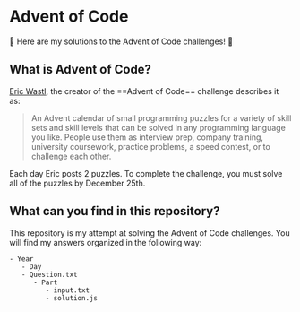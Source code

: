 # Advent of Code

🎁 Here are my solutions to the Advent of Code challenges! 🎁

## What is Advent of Code?

[Eric Wastl](http://was.tl/), the creator of the ==Advent of Code== challenge describes it as:

> An Advent calendar of small programming puzzles for a variety of skill sets and skill levels that can be solved in any programming language you like. People use them as interview prep, company training, university coursework, practice problems, a speed contest, or to challenge each other.<br>

Each day Eric posts 2 puzzles. To complete the challenge, you must solve all of the puzzles by December 25th.<br>

## What can you find in this repository?

This repository is my attempt at solving the Advent of Code challenges. You will find my answers organized in the following way:

```
- Year
   - Day
   - Question.txt
      - Part
         - input.txt
         - solution.js
```
